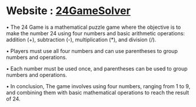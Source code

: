 # Website : [24GameSolver](https://xsgunsou.github.io/24GameSolver/)

• The 24 Game is a mathematical puzzle game where the objective is to make the number 24 using four numbers and basic arithmetic operations: addition (+), subtraction (-), multiplication (*), and division (/).

• Players must use all four numbers and can use parentheses to group numbers and operations. 

• Each number must be used once, and parentheses can be used to group numbers and operations.

• In conclusion, The game involves using four numbers, ranging from 1 to 9, and combining them with basic mathematical operations to reach the result of 24. 

